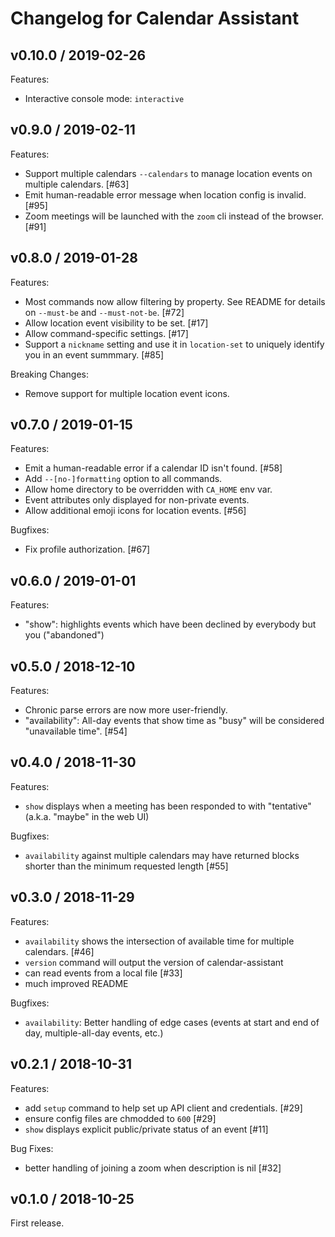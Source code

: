 # Changelog for Calendar Assistant

## v0.10.0 / 2019-02-26

Features:

- Interactive console mode: `interactive`


## v0.9.0 / 2019-02-11

Features:

- Support multiple calendars `--calendars` to manage location events on multiple calendars. [#63]
- Emit human-readable error message when location config is invalid. [#95]
- Zoom meetings will be launched with the `zoom` cli instead of the browser. [#91]


## v0.8.0 / 2019-01-28

Features:

- Most commands now allow filtering by property. See README for details on `--must-be` and `--must-not-be`. [#72]
- Allow location event visibility to be set. [#17]
- Allow command-specific settings. [#17]
- Support a `nickname` setting and use it in `location-set` to uniquely identify you in an event summmary. [#85]


Breaking Changes:

- Remove support for multiple location event icons.


## v0.7.0 / 2019-01-15

Features:

- Emit a human-readable error if a calendar ID isn't found. [#58]
- Add `--[no-]formatting` option to all commands.
- Allow home directory to be overridden with `CA_HOME` env var.
- Event attributes only displayed for non-private events.
- Allow additional emoji icons for location events. [#56]


Bugfixes:

- Fix profile authorization. [#67]


## v0.6.0 / 2019-01-01

Features:

- "show": highlights events which have been declined by everybody but you ("abandoned")


## v0.5.0 / 2018-12-10

Features:

- Chronic parse errors are now more user-friendly.
- "availability": All-day events that show time as "busy" will be considered "unavailable time". [#54]


## v0.4.0 / 2018-11-30

Features:

- `show` displays when a meeting has been responded to with "tentative" (a.k.a. "maybe" in the web UI)

Bugfixes:

- `availability` against multiple calendars may have returned blocks shorter than the minimum requested length [#55]


## v0.3.0 / 2018-11-29

Features:

- `availability` shows the intersection of available time for multiple calendars. [#46]
- `version` command will output the version of calendar-assistant
- can read events from a local file [#33]
- much improved README

Bugfixes:

- `availability`: Better handling of edge cases (events at start and end of day, multiple-all-day events, etc.)


## v0.2.1 / 2018-10-31

Features:

- add `setup` command to help set up API client and credentials. [#29]
- ensure config files are chmodded to `600` [#29]
- `show` displays explicit public/private status of an event [#11]

Bug Fixes:

- better handling of joining a zoom when description is nil [#32]


## v0.1.0 / 2018-10-25

First release.
